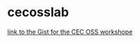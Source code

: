 # cecosslab
[link to the Gist for the CEC OSS workshope
](https://gist.github.com/markdirish/b2ee09f6a8054a3482de567d9d09a68c)
